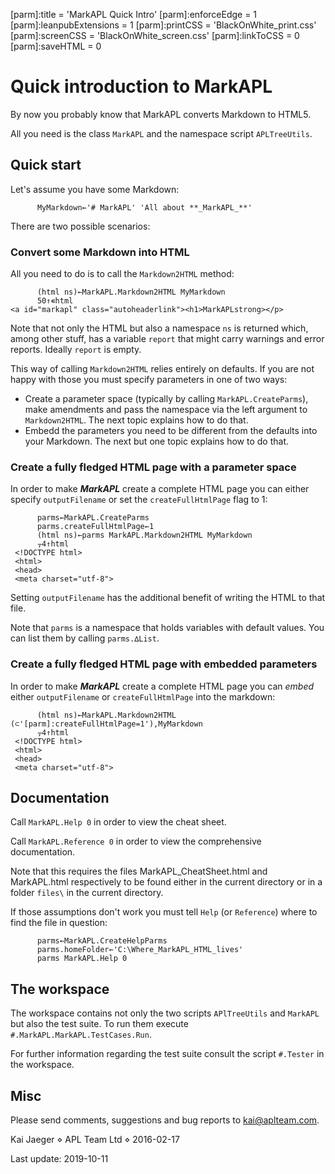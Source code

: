 [parm]:title             = 'MarkAPL Quick Intro'
[parm]:enforceEdge       = 1
[parm]:leanpubExtensions = 1
[parm]:printCSS          = 'BlackOnWhite_print.css'
[parm]:screenCSS         = 'BlackOnWhite_screen.css'
[parm]:linkToCSS         = 0
[parm]:saveHTML          = 0


Quick introduction to MarkAPL
=============================

By now you probably know that MarkAPL converts Markdown to HTML5.

All you need is the class `MarkAPL` and the namespace script `APLTreeUtils`.


Quick start
----------


Let's assume you have some Markdown:

~~~
      MyMarkdown←'# MarkAPL' 'All about **_MarkAPL_**'
~~~

There are two possible scenarios:


### Convert some Markdown into HTML

All you need to do is to call the `Markdown2HTML` method:

~~~
      (html ns)←MarkAPL.Markdown2HTML MyMarkdown
      50↑∊html
<a id="markapl" class="autoheaderlink"><h1>MarkAPLstrong></p>
~~~

Note that not only the HTML but also a namespace `ns` is returned which, among other stuff, has a variable `report` that might carry warnings and error reports. Ideally `report` is empty.

This way of calling `Markdown2HTML` relies entirely on defaults. If you are not happy with those you must specify parameters in one of two ways:

* Create a parameter space (typically by calling `MarkAPL.CreateParms`), make amendments and pass the namespace via the left argument to `Markdown2HTML`. The next topic explains how to do that.
* Embedd the parameters you need to be different from the defaults into your Markdown. The next but one topic explains how to do that.


### Create a fully fledged HTML page with a parameter space

In order to make **_MarkAPL_** create a complete HTML page you can either specify `outputFilename` or set the `createFullHtmlPage` flag to 1:

~~~
      parms←MarkAPL.CreateParms
      parms.createFullHtmlPage←1
      (html ns)←parms MarkAPL.Markdown2HTML MyMarkdown
      ⍪4↑html
 <!DOCTYPE html>        
 <html>                 
 <head>                 
 <meta charset="utf-8"> 
~~~

Setting `outputFilename` has the additional benefit of writing the HTML to that file. 

Note that `parms` is a namespace that holds variables with default values. You can list them by calling `parms.∆List`.


### Create a fully fledged HTML page with embedded parameters

In order to make **_MarkAPL_** create a complete HTML page you can _embed_ either `outputFilename` or `createFullHtmlPage` into the markdown:

~~~
      (html ns)←MarkAPL.Markdown2HTML (⊂'[parm]:createFullHtmlPage=1'),MyMarkdown
      ⍪4↑html
 <!DOCTYPE html>        
 <html>                 
 <head>                 
 <meta charset="utf-8"> 
~~~


Documentation
------------

Call `MarkAPL.Help 0` in order to view the cheat sheet.

Call `MarkAPL.Reference 0` in order to view the comprehensive documentation.

Note that this requires the files MarkAPL_CheatSheet.html and MarkAPL.html respectively to be found either in the current directory or in a folder `files\` in the current directory.

If those assumptions don't work you must tell `Help` (or `Reference`) where to find the file in question:

~~~
      parms←MarkAPL.CreateHelpParms
      parms.homeFolder←'C:\Where_MarkAPL_HTML_lives'
      parms MarkAPL.Help 0
~~~


The workspace
-------------

The workspace contains not only the two scripts `APlTreeUtils` and `MarkAPL` but also the test suite. To run them execute `#.MarkAPL.MarkAPL.TestCases.Run`. 

For further information regarding the test suite consult the script `#.Tester` in the workspace.


Misc
----

Please send comments, suggestions and bug reports to kai@aplteam.com.   

Kai Jaeger ⋄ APL Team Ltd ⋄ 2016-02-17

Last update: 2019-10-11